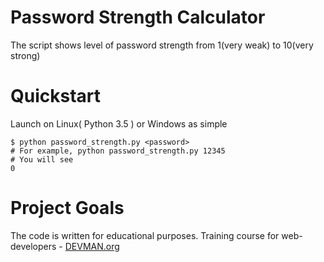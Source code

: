 # Password Strength Calculator

The script shows level of password strength from 1(very weak) to 10(very strong)

# Quickstart
Launch on Linux( Python 3.5 ) or Windows as simple
```#!bash
$ python password_strength.py <password>
# For example, python password_strength.py 12345
# You will see
0
```

# Project Goals

The code is written for educational purposes. Training course for web-developers - [DEVMAN.org](https://devman.org)